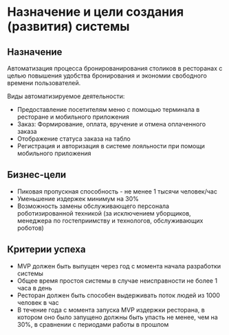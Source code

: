 # Назначение и цели создания (развития) системы

## Назначение

Автоматизация процесса бронированирования столиков в ресторанах с целью повышения удобства бронирования и экономии свободного времени пользователей.

Виды автоматизируемое деятельности:

- Предоставление посетителям меню с помощью терминала в ресторане и мобильного приложения
- Заказ: Формирование, оплата, вручение и отмена оплаченного заказа
- Отображение статуса заказа на табло
- Регистрация и авторизация в системе лояльности при помощи мобильного приложения

## Бизнес-цели

- Пиковая пропускная способность - не менее 1 тысячи человек/час
- Уменьшение издержек минимум на 30%
- Возможность замены обслуживающего персонала роботизированной техникой (за исключением уборщиков, менеджера по гостеприимству и технологов, обслуживающих роботов)

## Критерии успеха

- MVP должен быть выпущен через год с момента начала разработки системы
- Общее время простоя системы в случае неисправности не более 1 часа в день
- Ресторан должен быть способен выдерживать поток людей из 1000 человек в час
- В течение года с момента запуска MVP издержки ресторана, в котором оно было запущено должны быть упасть не менее, чем на 30%, в сравнении с периодами работы в прошлом
